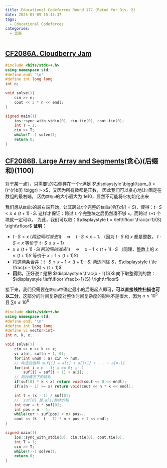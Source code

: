 ```yaml
---
title: Educational Codeforces Round 177 (Rated for Div. 2)
date: 2025-05-09 15:13:37
tags:
  - Educational Codeforces
categories:
  - 比赛
---
```


## [CF2086A. Cloudberry Jam](https://codeforces.com/contest/2086/problem/A)
```cpp
#include <bits/stdc++.h>
using namespace std;
#define endl '\n'
#define int long long
int n;

void solve(){
    cin >> n;
    cout << 2 * n << endl;
}

signed main(){
    ios::sync_with_stdio(0), cin.tie(0), cout.tie(0);
    int T = 1;
    cin >> T;
    while(T--) solve();
    return 0;
}
```

## [CF2086B. Large Array and Segments](https://codeforces.com/contest/2086/problem/B)(贪心)(后缀和)(1100)
对于某一点`l`，只需要`l`的右侧存在一个`r`满足 $\displaystyle \biggl(\sum_{i = l}^{r}b[i] \biggr) > x$，又因为所有数都是正数，
因此我们可以贪心地让`r`固定在数组的最右端。
因为`数组b`的大小最大为 1e10，显然不可能将它初始化出来

我们想从`数组b`的最右端开始，让其跨过`t`个完整的`数组a`(令$\sum a[i] = S$)，使得：$t\cdot S < x \le (t+1)\cdot S.$
这样才保证：跨过 `t` 个完整块之后仍然凑不够 `x`，而跨过 `t+1` 个块就一定可以。
为此，我们可以取：$\displaystyle t = \left\lfloor \frac{x-1}{S} \right\rfloor$
**证明：**
- $t⋅S<x \ (两边同时减去1)\quad\Longrightarrow\quad t\cdot S \le x - 1.$
	（因为 $t·S$ 和 $x$ 都是整数， $t·S < x$ 等价于 $t·S \le x−1$）
 - $x \le (t+1)\cdot S(两边同时减去1)\quad\Longrightarrow\quad x - 1 < (t+1)\cdot S$
	 （同理，整数上的 $x \le (t+1)S$ 等价于 $x−1 < (t+1)S$）
- 将这两条合并：$t\cdot S \le x - 1 < (t+1)\cdot S.$
	两边同除 $S$，$\displaystyle t \le \frac{x - 1}{S} < (t + 1)$
- **因此**，正好说 _t_ 是把 $\displaystyle \frac{x - 1}{S}$ 向下取整得到的数：$\displaystyle \left\lfloor \frac{x-1}{S} \right\rfloor$

接下来，我们只需要在`数组a`中确定最小的后缀起点即可，**可以直接线性扫描也可以二分**，这部分的时间复杂度对整体时间复杂度的影响不是很大，因为 $n \le 10^5$ 且 $\sum n \le 10^6$
```cpp
#include <bits/stdc++.h>
using namespace std;
#define endl '\n'
#define int long long
#define vi vector<int>
int n, k, x;

void solve(){
    cin >> n >> k >> x;
    vi a(n), suf(n + 1, 0);
    for(int &num : a) cin >> num;
    // 构造后缀和 suf[i] = a[i] + a[i+1] + ... + a[n-1]
    for(int i = n - 1; i >= 0; i--)
        suf[i] = suf[i + 1] + a[i];
    // 两种情况下的特判
    if(suf[0] * k < x) return void(cout << 0 << endl);
    if(a[n - 1] >= x) return void(cout << n * k << endl);

    int t = (x - 1) / suf[0];
    //  suf[0] 是 a[i]整体的和
    int cur = t * suf[0];
    int pos = n - 1;
    while(cur + suf[pos] < x) pos--;
    cout << (k - t - 1) * n + pos + 1 << endl;
}

signed main(){
    ios::sync_with_stdio(0), cin.tie(0), cout.tie(0);
    int T = 1;
    cin >> T;
    while(T--) solve();
    return 0;
}
```
